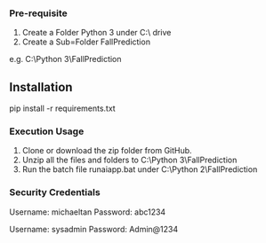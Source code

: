 ### Pre-requisite ###

1. Create a Folder Python 3 under C:\ drive
2. Create a Sub=Folder FallPrediction

e.g. C:\Python 3\FallPrediction   

## Installation ##

pip install -r requirements.txt

### Execution Usage ###

1. Clone or download the zip folder from GitHub.
2. Unzip all the files and folders to C:\Python 3\FallPrediction
3. Run the batch file runaiapp.bat under C:\Python 2\FallPrediction

### Security Credentials ###

Username: michaeltan
Password: abc1234

Username: sysadmin
Password: Admin@1234
